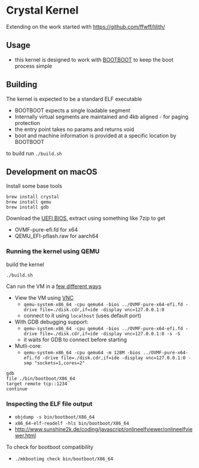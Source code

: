 # Crystal Kernel

Extending on the work started with https://github.com/ffwff/lilith/

## Usage

* this kernel is designed to work with [BOOTBOOT](https://gitlab.com/bztsrc/bootboot/) to keep the boot process simple


## Building

The kernel is expected to be a standard ELF executable

* BOOTBOOT expects a single loadable segment
* Internally virtual segments are maintained and 4kb aligned - for paging protection
* the entry point takes no params and returns void
* boot and machine information is provided at a specific location by BOOTBOOT

to build run `./build.sh`


## Development on macOS

Install some base tools

```
brew install crystal
brew install qemu
brew install gdb
```

Download the [UEFI BIOS](https://www.kraxel.org/repos/jenkins/edk2/), extract using something like 7zip to get

* OVMF-pure-efi.fd for x64
* QEMU_EFI-pflash.raw for aarch64


### Running the kernel using QEMU

build the kernel

```
./build.sh
```

Can run the VM in a [few different ways](https://wiki.gentoo.org/wiki/QEMU/Options)

* View the VM using [VNC](https://www.realvnc.com/en/connect/download/viewer/)
  * `qemu-system-x86_64 -cpu qemu64 -bios ../OVMF-pure-x64-efi.fd -drive file=./disk.cdr,if=ide -display vnc=127.0.0.1:0`
  * connect to it using `localhost` (uses default port)
* With GDB debugging support:
  * `qemu-system-x86_64 -cpu qemu64 -bios ../OVMF-pure-x64-efi.fd -drive file=./disk.cdr,if=ide -display vnc=127.0.0.1:0 -s -S`
  * it waits for GDB to connect before starting
* Mutli-core:
  * `qemu-system-x86_64 -cpu qemu64 -m 128M -bios ../OVMF-pure-x64-efi.fd -drive file=./disk.cdr,if=ide -display vnc=127.0.0.1:0 -smp "sockets=1,cores=2"`

```
gdb
file ./bin/bootboot/X86_64
target remote tcp::1234
continue
```

### Inspecting the ELF file output

* `objdump -s bin/bootboot/X86_64`
* `x86_64-elf-readelf -hls bin/bootboot/X86_64`
* http://www.sunshine2k.de/coding/javascript/onlineelfviewer/onlineelfviewer.html

To check for bootboot compatibility

* `./mkbootimg check bin/bootboot/X86_64`
